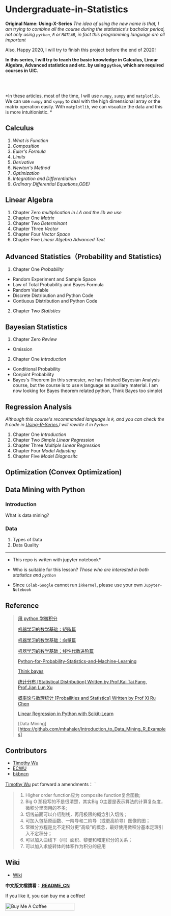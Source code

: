 # Undergraduate-in-Statistics

**Original Name: Using-X-Series**
*The idea of using the new name is that, I am trying to combine all the course during the statistsics's bacholar period, not only using `python`, `R` or `MATLAB`, in fact this programming language are all important*

Also, Happy 2020, I will try to finish this project before the end of 2020! 


**In this series, I will try to teach the basic knowledge in Calculus, Linear Algebra, Advanced statistics and etc. by using `python`, which are required courses in UIC.**

<br>
<br>

*In these articles, most of the time, I will use `numpy`, `sumpy` and `matplotlib`. We can use `numpy` and `sympy` to deal with the high dimensional array or the matrix operation easily. With `matplotlib`, we can visualize the data and this is more intuitionistic. *



## Calculus

1. *What is Function*
2. *Composition*
3. *Euler's Formula*
4. *Limits*
5. *Derivative*
6. *Newton's Method*
7. *Optimization*
8. *Integration and Differentiation*
8. *Ordinary Differential Equations,ODE)*

## Linear Algebra

1. Chapter Zero *multiplication in LA and the lib we use*
2. Chapter One *Matrix*
3. Chapter Two *Determinant*
4. Chapter Three *Vector*
5. Chapter Four *Vector Space*
6. Chapter Five *Linear Algebra Advanced Text*


## Advanced Statistics（Probability and Statistics)

1. Chapter One *Probability*
  * Random Experiment and Sample Space
  * Law of Total Probability and Bayes Formula
  * Random Variable
  * Discrete Distribution and Python Code
  * Contiuous Distribution and Python Code
2. Chapter Two *Statistics*

## Bayesian Statistics

1. Chapter Zero *Review*
  * Omission
2. Chapter One *Introduction*
  * Conditional Probability
  * Conjoint Probability
  * Bayes's Theorem
(in this semester, we has finished Bayesian Analysis course, but the course is to use ` R ` language as auxiliary material. I am  now looking for Bayes theorem related python, Think Bayes too simple)

## Regression Analysis

*Although this course's recommanded language is `R`, and you can check the `R` code in <a href ="https://github.com/TerenceLiu98/Using-R-Series"> Using-R-Series </a> I will rewrite it in `Python`*
1. Chapter One *Introduction*
2. Chapter Two *Simple Linear Regression*
3. Chapter Three *Multiple Linear Regression*
4. Chapter Four *Model Adjusting*
5. Chapter Five *Model Diagnositc*

## Optimization (Convex Optimization)


## Data Mining with Python 

### Introduction 

What is data mining?

### Data 
1. Types of Data
2. Data Quality 
---


* This repo is writen with jupyter notebook*

* Who is suitable for this lesson? *Those who are interested in both statistics and `python`* <br>

* Since `Colab-Google` cannot run `iRkernel`, please use your own `Jupyter-Notebook`




## Reference

> <a href="https://ryancheunggit.gitbooks.io/calculus-with-python/content/01Functions.html"> 用 python 学微积分 </a>
>
> <a href="http://www.hahack.com/math/math-matrix/">机器学习的数学基础：矩阵篇</a>
>
> <a href="http://www.hahack.com/math/math-vector/">机器学习的数学基础：向量篇 </a>
>
> <a href="http://www.hahack.com/math/math-linear-algebra-graded/"> 机器学习的数学基础：线性代数进阶篇</a>
>
> <a href="https://github.com/unpingco/Python-for-Probability-Statistics-and-Machine-Learning"> Python-for-Probability-Statistics-and-Machine-Learning</a>
>
> <a href="https://greenteapress.com/wp/think-bayes/"> Think bayes </a>
>
> <a href="http://item.jd.com/12019664.html"> 统计分布 [Statistical Distribution] Written by Prof.Kai Tai Fang, Prof.Jian Lun Xu </a>
>
> <a href="https://www.amazon.cn/dp/B073LBYPZ4/ref=sr_1_1?ie=UTF8&qid=1546071311&sr=8-1&keywords=陈希儒"> 概率论与数理统计 [Probailities and Statistics] Written by Prof Xi Ru Chen </a> 
>
> <a href="https://stackabuse.com/linear-regression-in-python-with-scikit-learn/"> Linear Regression in Python with Scikit-Learn </a> 
> 
> [Data Mining][https://github.com/mhahsler/Introduction_to_Data_Mining_R_Examples]


## Contributors
* <a href="http://dst.uic.edu.hk/cn/stat/staff/52-statistics-cn/859-dr-wu-jingjin-timothy"> Timothy Wu </a>
* <a href="https://ecwuuuuu.com"> ECWU </a> 
* <a href='https://github.com/bkbncn'> bkbncn </a>

<a href= "http://dst.uic.edu.hk/cn/stat/staff/52-statistics-cn/859-dr-wu-jingjin-timothy"> Timothy Wu</a> put forward a amendments：
`
>    1. Higher order function应为 composite function复合函数; <br>
>    2. Big O 那段写的不是很清楚，其实Big O主要是表示算法的计算复杂度，微积分里面用的不多; <br>
>    3. 切线前面可以介绍割线，再用极限的概念引入切线；<br>
>    4. 可加入包括原函数、一阶导和二阶导（或更高阶导）图像的图；<br>
>    5. 常微分方程是比不定积分更“高级”的概念，最好使用微积分基本定理引入不定积分；<br>
>    6. 可以加入曲线下（间）面积、黎曼和和定积分的关系；<br>
>    7. 可以加入求旋转体的体积作为积分的应用<br>

## Wiki 

* <a href="https://github.com/TerenceLiu98/Using-Python-Series/wiki/"> Wiki </a>

**中文版文檔請看：<a href="https://github.com/TerenceLiu98/Using-Python-Series/blob/master/README_CN.md"> README_CN </a>**

If you like it, you can buy me a coffee!

<a href="https://www.buymeacoffee.com/bMvSzyqnC" target="_blank"><img src="https://cdn.buymeacoffee.com/buttons/default-black.png" alt="Buy Me A Coffee" style="height: 25px !important;width: 217px !important;" ></a>
